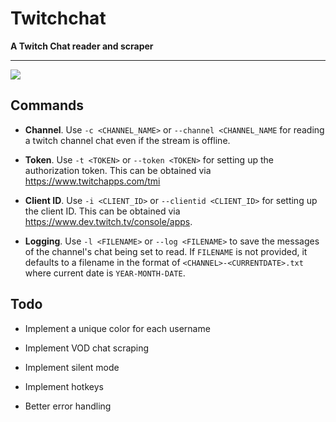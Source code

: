 # Twitchchat

**A Twitch Chat reader and scraper**

---

![](https://github.com/josef-yu/twitchchat/blob/master/sample1.jpg?raw=true)

## Commands

 - **Channel**. Use `-c <CHANNEL_NAME>` or `--channel <CHANNEL_NAME` for reading a twitch channel chat
    even if the stream is offline.
   
 - **Token**. Use `-t <TOKEN>` or `--token <TOKEN>` for setting up the authorization
    token. This can be obtained via https://www.twitchapps.com/tmi
   
 - **Client ID**. Use `-i <CLIENT_ID>` or `--clientid <CLIENT_ID>` for setting up the client ID.
    This can be obtained via https://www.dev.twitch.tv/console/apps.
   
 - **Logging**. Use `-l <FILENAME>` or `--log <FILENAME>` to save the messages of the
    channel's chat being set to read. If `FILENAME` is not provided, it defaults to
    a filename in the format of `<CHANNEL>-<CURRENTDATE>.txt` where current date
    is `YEAR-MONTH-DATE`.
   
## Todo

 - Implement a unique color for each username
   
 - Implement VOD chat scraping

 - Implement silent mode

 - Implement hotkeys

 - Better error handling